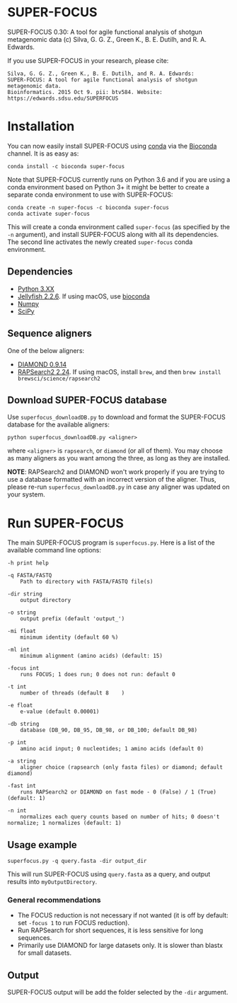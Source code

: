 # SUPER-FOCUS
SUPER-FOCUS 0.30: A tool for agile functional analysis of shotgun metagenomic data
(c) Silva, G. G. Z., Green K., B. E. Dutilh, and R. A. Edwards.

If you use SUPER-FOCUS in your research, please cite:

    Silva, G. G. Z., Green K., B. E. Dutilh, and R. A. Edwards: 
    SUPER-FOCUS: A tool for agile functional analysis of shotgun metagenomic data. 
	Bioinformatics. 2015 Oct 9. pii: btv584. Website: https://edwards.sdsu.edu/SUPERFOCUS

# Installation
You can now easily install SUPER-FOCUS using [conda](https://conda.io) via the
[Bioconda](https://bioconda.github.io/) channel. It is as easy as:

    conda install -c bioconda super-focus

Note that SUPER-FOCUS currently runs on Python 3.6 and if you are using a conda
environment based on Python 3+ it might be better to create a separate conda
environment to use with SUPER-FOCUS:

    conda create -n super-focus -c bioconda super-focus
	conda activate super-focus

This will create a conda environment called `super-focus` (as specified by the
`-n` argument), and install SUPER-FOCUS along with all its dependencies. The second
line activates the newly created `super-focus` conda environment.

## Dependencies
- [Python 3.XX](http://www.python.org/download)
- [Jellyfish 2.2.6](https://github.com/gmarcais/Jellyfish/releases/tag/v2.2.6). If using macOS, use [bioconda](https://anaconda.org/bioconda/jellyfish)
- [Numpy](https://github.com/numpy/numpy)
- [SciPy](https://github.com/scipy/scipy)

## Sequence aligners
One of the below aligners:
- [DIAMOND 0.9.14](http://ab.inf.uni-tuebingen.de/software/diamond)
- [RAPSearch2 2.24](http://rapsearch2.sourceforge.net). If using macOS, install `brew`, and then `brew install brewsci/science/rapsearch2`



## Download SUPER-FOCUS database
Use `superfocus_downloadDB.py` to download and format the SUPER-FOCUS database
for the available aligners:

```
python superfocus_downloadDB.py <aligner>
```
where `<aligner>` is `rapsearch`, or `diamond` (or all of them). You
may choose as many aligners as you want among the three, as long as they are
installed.

**NOTE**: RAPSearch2 and DIAMOND won't work properly if you are trying to use a
database formatted with an incorrect version of the aligner. Thus, please
re-run `superfocus_downloadDB.py` in case any aligner was updated on your
system.


# Run SUPER-FOCUS
The main SUPER-FOCUS program is `superfocus.py`. Here is a list of the
available command line options:

	-h print help
	
	-q FASTA/FASTQ
		Path to directory with FASTA/FASTQ file(s)

	-dir string
		output directory

	-o string
		output prefix (default 'output_')
	
	-mi float
		minimum identity (default 60 %)

	-ml int
		minimum alignment (amino acids) (default: 15)

	-focus int
		runs FOCUS; 1 does run; 0 does not run: default 0

	-t int
		number of threads (default 8	)

	-e float
		e-value (default 0.00001)

	-db string
		database (DB_90, DB_95, DB_98, or DB_100; default DB_98)

	-p int
		amino acid input; 0 nucleotides; 1 amino acids (default 0)

	-a string
		aligner choice (rapsearch (only fasta files) or diamond; default diamond)

	-fast int
		runs RAPSearch2 or DIAMOND on fast mode - 0 (False) / 1 (True) (default: 1)	
  
	-n int
		normalizes each query counts based on number of hits; 0 doesn't normalize; 1 normalizes (default: 1)

## Usage example
```
superfocus.py -q query.fasta -dir output_dir
```
This will run SUPER-FOCUS using `query.fasta` as a query, and output results into `myOutputDirectory`.

### General recommendations
- The FOCUS reduction is not necessary if not wanted (it is off by default: set `-focus 1` to run FOCUS reduction).
- Run RAPSearch for short sequences, it is less sensitive for long sequences.
- Primarily use DIAMOND for large datasets only. It is slower than blastx for small datasets.
	 
## Output
SUPER-FOCUS output will be add the folder selected by the `-dir` argument.
